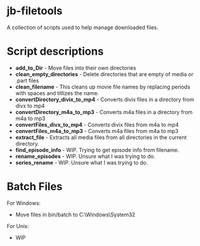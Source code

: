 
jb-filetools
===========

A collection of scripts used to help manage downloaded files.

Script descriptions
=========

* **add_to_Dir** - Move files into their own directories
* **clean_empty_directories** - Delete directories that are empty of media or .part files
* **clean_filename** - This cleans up movie file names by replacing periods with spaces and titlizes the name.
* **convertDirectory_divix_to_mp4** - Converts divix files in a directory from divx to mp4
* **convertDirectory_m4a_to_mp3** - Converts m4a files in a directory from m4a to mp3
* **convertFiles_divx_to_mp4** - Converts divix files from m4a to mp4
* **convertFiles_m4a_to_mp3** - Converts m4a files from m4a to mp3
* **extract_file** - Extracts all media files from all directories in the current directory.
* **find_episode_info** - WIP.  Trying to get episode info from filename.
* **rename_episodes** - WIP.  Unsure what I was trying to do.
* **series_rename** - WIP.  Unsure what I was trying to do.


Batch Files
=========

For Windows:
* Move files in bin/batch to C:\Windows\System32

For Unix:
* WIP
